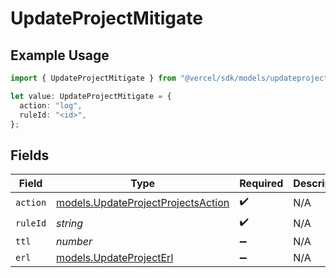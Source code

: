 # UpdateProjectMitigate

## Example Usage

```typescript
import { UpdateProjectMitigate } from "@vercel/sdk/models/updateprojectop.js";

let value: UpdateProjectMitigate = {
  action: "log",
  ruleId: "<id>",
};
```

## Fields

| Field                                                                          | Type                                                                           | Required                                                                       | Description                                                                    |
| ------------------------------------------------------------------------------ | ------------------------------------------------------------------------------ | ------------------------------------------------------------------------------ | ------------------------------------------------------------------------------ |
| `action`                                                                       | [models.UpdateProjectProjectsAction](../models/updateprojectprojectsaction.md) | :heavy_check_mark:                                                             | N/A                                                                            |
| `ruleId`                                                                       | *string*                                                                       | :heavy_check_mark:                                                             | N/A                                                                            |
| `ttl`                                                                          | *number*                                                                       | :heavy_minus_sign:                                                             | N/A                                                                            |
| `erl`                                                                          | [models.UpdateProjectErl](../models/updateprojecterl.md)                       | :heavy_minus_sign:                                                             | N/A                                                                            |